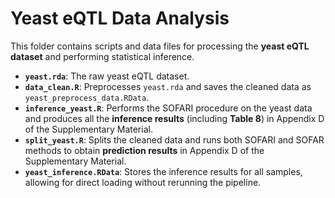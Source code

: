 # Yeast eQTL Data Analysis

This folder contains scripts and data files for processing the **yeast eQTL dataset** and performing statistical inference.

- **`yeast.rda`**: The raw yeast eQTL dataset.
- **`data_clean.R`**: Preprocesses `yeast.rda` and saves the cleaned data as `yeast_preprocess_data.RData`.
- **`inference_yeast.R`**: Performs the SOFARI procedure on the yeast data and produces all the **inference results** (including **Table 8**) in Appendix D of the Supplementary Material.
- **`split_yeast.R`**: Splits the cleaned data and runs both SOFARI and SOFAR methods to obtain **prediction results** in Appendix D of the Supplementary Material.
- **`yeast_inference.RData`**: Stores the inference results for all samples, allowing for direct loading without rerunning the pipeline.